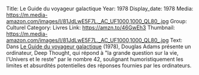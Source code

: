 Title: Le Guide du voyageur galactique
Year: 1978
Display_date: 1978
Media: https://m.media-amazon.com/images/I/81JdLwE5F7L._AC_UF1000,1000_QL80_.jpg
Group: Culturel
Category: Livres
Link: https://amzn.to/46GwEh3
Thumbnail: https://m.media-amazon.com/images/I/81JdLwE5F7L._AC_UF1000,1000_QL80_.jpg
Text: Dans [Le Guide du voyageur galactique](https://amzn.to/46GwEh3) (1978), Douglas Adams présente un ordinateur, Deep Thought, qui répond à "la grande question sur la vie, l'Univers et le reste" par le nombre 42, soulignant humoristiquement les limites et absurdités potentielles des réponses fournies par les ordinateurs.

